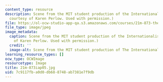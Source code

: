 ```yaml
---
content_type: resource
description: Scene from the MIT student production of the Internationalist. (Image
  courtesy of Karen Perlow. Used with permission.)
file: https://ol-ocw-studio-app-qa.s3.amazonaws.com/courses/21m-873-theater-arts-topics-fall-2004-january-iap-2005/7c9117fba0d0db688748ab7381e7f9db_21m-873iap05.jpg
file_type: image/jpeg
image_metadata:
  caption: Scene from the MIT student production of the Internationalist. (Image courtesy
    of Karen Perlow. Used with permission.)
  credit: ''
  image-alt: Scene from the MIT student production of The Internationalist.
learning_resource_types: []
ocw_type: OCWImage
resourcetype: Image
title: 21m-873iap05.jpg
uid: 7c9117fb-a0d0-db68-8748-ab7381e7f9db
---
```

